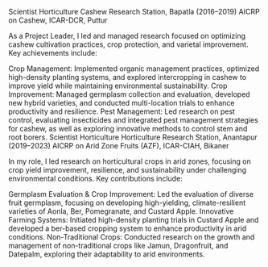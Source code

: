 Scientist Horticulture
Cashew Research Station, Bapatla (2016–2019)
AICRP on Cashew, ICAR-DCR, Puttur

As a Project Leader, I led and managed research focused on optimizing cashew cultivation practices, crop protection, and varietal improvement. Key achievements include:

Crop Management: Implemented organic management practices, optimized high-density planting systems, and explored intercropping in cashew to improve yield while maintaining environmental sustainability.
Crop Improvement: Managed germplasm collection and evaluation, developed new hybrid varieties, and conducted multi-location trials to enhance productivity and resilience.
Pest Management: Led research on pest control, evaluating insecticides and integrated pest management strategies for cashew, as well as exploring innovative methods to control stem and root borers.
Scientist Horticulture
Horticulture Research Station, Anantapur (2019–2023)
AICRP on Arid Zone Fruits (AZF), ICAR-CIAH, Bikaner

In my role, I led research on horticultural crops in arid zones, focusing on crop yield improvement, resilience, and sustainability under challenging environmental conditions. Key contributions include:

Germplasm Evaluation & Crop Improvement: Led the evaluation of diverse fruit germplasm, focusing on developing high-yielding, climate-resilient varieties of Aonla, Ber, Pomegranate, and Custard Apple.
Innovative Farming Systems: Initiated high-density planting trials in Custard Apple and developed a ber-based cropping system to enhance productivity in arid conditions.
Non-Traditional Crops: Conducted research on the growth and management of non-traditional crops like Jamun, Dragonfruit, and Datepalm, exploring their adaptability to arid environments.



